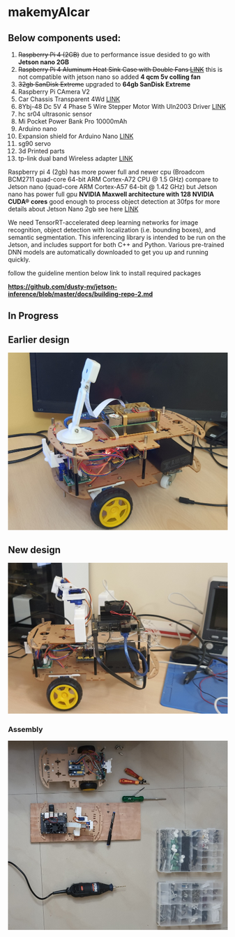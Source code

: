 # makemyAIcar

## Below components used:
1. <del>Raspberry Pi 4 (2GB)</del> due to performance issue desided to go with **Jetson nano 2GB**
2. <del>Raspberry Pi 4 Aluminum Heat Sink Case with Double Fans  [LINK](https://www.amazon.in/REES52-Raspberry-Armor-Aluminium-Heatsink/dp/B07X5XXKTZ/ref=sr_1_1?dchild=1&keywords=Raspberry+Pi+4+Aluminum+Heat+Sink+Case&qid=1620661429&sr=8-1)</del> this is not compatible with jetson nano so added **4 qcm 5v colling fan**
3. <del>32gb SanDisk Extreme</del> upgraded to **64gb SanDisk Extreme** 
5. Raspberry Pi CAmera V2
6. Car Chassis Transparent 4Wd  [LINK](https://www.amazon.in/gp/product/B01MT9Z9QB/ref=ppx_yo_dt_b_asin_title_o01_s00?ie=UTF8&psc=1) 
7. 8Ybj-48 Dc 5V 4 Phase 5 Wire Stepper Motor With Uln2003 Driver  [LINK](https://www.amazon.in/gp/product/B072T8QT62/ref=ppx_yo_dt_b_asin_title_o09_s00?ie=UTF8&psc=1)
8. hc sr04 ultrasonic sensor
9. Mi Pocket Power Bank Pro 10000mAh 
10. Arduino nano
11. Expansion shield for Arduino Nano  [LINK](https://www.amazon.in/Robodo-Electronics-AR28-Expansion-Arduino/dp/B0787JNN4S/ref=sr_1_2?dchild=1&keywords=Expansion+shield+for+Arduino+Nano&qid=1620661683&sr=8-2)
12. sg90 servo
13. 3d Printed parts
14. tp-link dual band Wireless adapter [LINK](https://www.amazon.in/TP-Link-Archer-T2U-Wireless-Adapter/dp/B00K11UIV4)

Raspberry pi 4 (2gb) has more power full and newer cpu (Broadcom BCM2711 quad-core 64-bit ARM Cortex-A72 CPU @ 1.5 GHz) compare to Jetson nano (quad-core ARM Cortex-A57 64-bit @ 1.42 GHz) but Jetson nano has power full gpu **NVIDIA Maxwell architecture with 128 NVIDIA CUDA® cores** good enough to process object detection at 30fps
for more details about Jetson Nano 2gb see here [LINK](https://developer.nvidia.com/embedded/jetson-nano-2gb-developer-kit)

We need TensorRT-accelerated deep learning networks for image recognition, object detection with localization (i.e. bounding boxes), and semantic segmentation. This inferencing library is intended to be run on the Jetson, and includes support for both C++ and Python. Various pre-trained DNN models are automatically downloaded to get you up and running quickly. 

follow the guideline mention below link to install required packages

**https://github.com/dusty-nv/jetson-inference/blob/master/docs/building-repo-2.md**

## **In Progress**

## **Earlier design**
![alt text](https://github.com/niladridmgit/makemyAIcar/blob/main/images/makemyAIcar_1.jpg)

## **New design**
![alt text](https://github.com/niladridmgit/makemyAIcar/blob/main/images/jetson_nano_build_bench_test4.jpg)

### **Assembly**
![alt text](https://github.com/niladridmgit/makemyAIcar/blob/main/images/Assembly.png)

